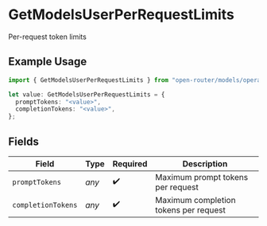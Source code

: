 # GetModelsUserPerRequestLimits

Per-request token limits

## Example Usage

```typescript
import { GetModelsUserPerRequestLimits } from "open-router/models/operations";

let value: GetModelsUserPerRequestLimits = {
  promptTokens: "<value>",
  completionTokens: "<value>",
};
```

## Fields

| Field                                 | Type                                  | Required                              | Description                           |
| ------------------------------------- | ------------------------------------- | ------------------------------------- | ------------------------------------- |
| `promptTokens`                        | *any*                                 | :heavy_check_mark:                    | Maximum prompt tokens per request     |
| `completionTokens`                    | *any*                                 | :heavy_check_mark:                    | Maximum completion tokens per request |